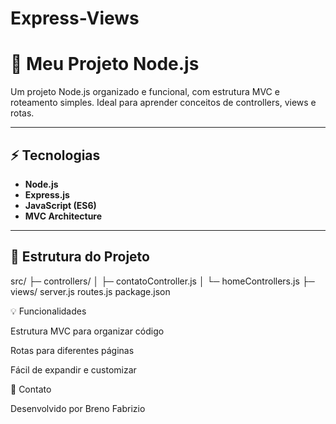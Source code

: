 ﻿# Express-Views

# 🌟 Meu Projeto Node.js

Um projeto Node.js organizado e funcional, com estrutura MVC e roteamento simples. Ideal para aprender conceitos de controllers, views e rotas.

---

## ⚡ Tecnologias

- **Node.js**  
- **Express.js**  
- **JavaScript (ES6)**  
- **MVC Architecture**  

---

## 📁 Estrutura do Projeto

src/
├─ controllers/
│ ├─ contatoController.js
│ └─ homeControllers.js
├─ views/
server.js
routes.js
package.json

💡 Funcionalidades

Estrutura MVC para organizar código

Rotas para diferentes páginas

Fácil de expandir e customizar

📌 Contato

Desenvolvido por Breno Fabrizio
